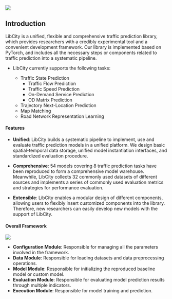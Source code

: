 ![](/_static/logo.png)

## Introduction

LibCity is a unified, flexible and comprehensive traffic prediction library, which  provides researchers with a credibly experimental tool and a convenient development framework. Our library is implemented based on PyTorch, and includes all the necessary steps or components related to traffic prediction into a systematic pipeline.

* LibCity currently supports the following tasks:

  * Traffic State Prediction
    * Traffic Flow Prediction
    * Traffic Speed Prediction
    * On-Demand Service Prediction
    * OD Matrix Prediction
  * Trajectory Next-Location Prediction
  * Map Matching
  * Road Network Representation Learning

#### Features

* **Unified**: LibCity builds a systematic pipeline to implement, use and evaluate traffic prediction models in a unified platform. We design basic spatial-temporal data storage, unified model instantiation interfaces, and standardized evaluation procedure.

* **Comprehensive**: 54 models covering 8 traffic prediction tasks have been reproduced to form a comprehensive model warehouse. Meanwhile, LibCity collects 32 commonly used datasets of different sources and implements a series of commonly used evaluation metrics and strategies for performance evaluation. 

* **Extensible**: LibCity enables a modular design of different components, allowing users to flexibly insert customized components into the library. Therefore, new researchers can easily develop new models with the support of LibCity.

#### Overall Framework

![](/_static/framework.png)

* **Configuration Module**: Responsible for managing all the parameters involved in the framework.
* **Data Module**: Responsible for loading datasets and data preprocessing operations.
* **Model Module**: Responsible for initializing the reproduced baseline model or custom model.
* **Evaluation Module**: Responsible for evaluating model prediction results through multiple indicators.
* **Execution Module**: Responsible for model training and prediction.
